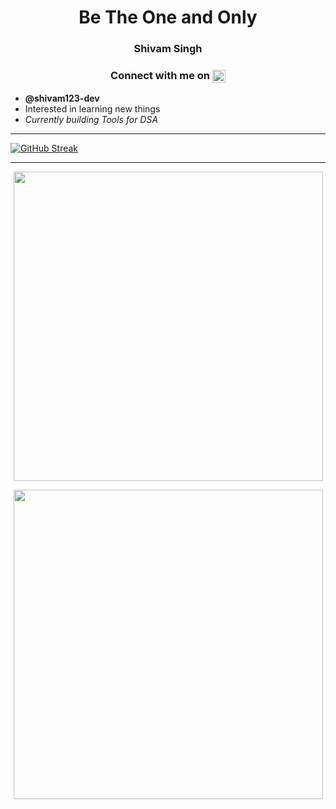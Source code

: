 <h1 align="center">Be The One and Only</h1>
<h3 align="center"><strong>Shivam Singh</strong></h3> 
<!-- Shivam Singh -->
<h3 align="center">Connect with me on  
<a href="https://www.linkedin.com/in/shivam123-dev/">
 <img align="center" src="https://raw.githubusercontent.com/yushi1007/yushi1007/main/images/linkedin.svg" width="21px" />
</a>
</h3> 

- <strong>@shivam123-dev</strong><br>
- Interested in learning new things<br>
- <em>Currently building Tools for DSA</em><br>
 
--------
<p>
  
   [![GitHub Streak](http://github-readme-streak-stats.herokuapp.com?user=shivam123-dev&theme=radical&date_format=j%20M%5B%20Y%5D)](https://github.com/shivam123-dev)

</p>
<hr>
<p align = "center">
  <a href="https://github.com/shivam123-dev">
    <img width = "495" src="https://github-readme-stats.vercel.app/api/top-langs/?username=shivam123-dev&layout=compact&theme=cobalt" />
  </a>  
</p>
<p align = "center">
  <a href="https://github.com/shivam123-dev">
   <img width = "495" src="https://github-readme-stats.vercel.app/api?username=shivam123-dev&count_private=true&show_icons=true&theme=tokyonight" />
  </a> 
</p>
